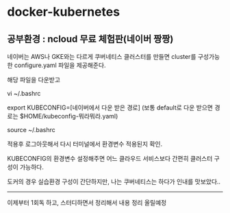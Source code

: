# docker-kubernetes

## 공부환경 : ncloud 무료 체험판(네이버 짱짱)

네이버는 AWS나 GKE와는 다르게 쿠버네티스 클러스터를 만들면 cluster를 구성가능한 configure.yaml 파일을 제공해준다.

해당 파일을 다운받고

vi ~/.bashrc

export KUBECONFIG=[네이버에서 다운 받은 경로]
(보통 default로 다운 받으면 경로는 $HOME/kubeconfig-뭐라뭐라.yaml)

source ~/.bashrc

적용후 로그아웃해서 다시 터미널에서 환경변수 적용된지 확인.

KUBECONFIG의 환경변수 설정해주면 어느 클라우드 서비스보다 간편히 클러스터 구성이 가능하다.

도커의 경우 실습환경 구성이 간단하지만, 나는 쿠버네티스는 하다가 인내를 맛보았다..

----------------------

이제부터 1회독 하고, 스터디하면서 정리해서 내용 정리 올릴예정
